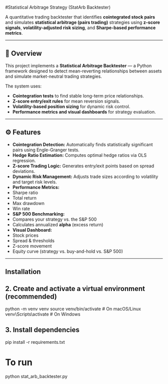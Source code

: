 #Statistical Arbitrage Strategy (StatArb Backtester)

A quantitative trading backtester that identifies **cointegrated stock pairs** and simulates **statistical arbitrage (pairs trading)** strategies using **z-score signals**, **volatility-adjusted risk sizing**, and **Sharpe-based performance metrics**.

---

## 🧠 Overview

This project implements a **Statistical Arbitrage Backtester** — a Python framework designed to detect mean-reverting relationships between assets and simulate market-neutral trading strategies.

The system uses:
- **Cointegration tests** to find stable long-term price relationships.
- **Z-score entry/exit rules** for mean reversion signals.
- **Volatility-based position sizing** for dynamic risk control.
- **Performance metrics and visual dashboards** for strategy evaluation.

---

## ⚙️ Features

-  **Cointegration Detection:** Automatically finds statistically significant pairs using Engle-Granger tests.  
-  **Hedge Ratio Estimation:** Computes optimal hedge ratios via OLS regression.  
-  **Z-score Trading Logic:** Generates entry/exit points based on spread deviations.  
-  **Dynamic Risk Management:** Adjusts trade sizes according to volatility and target risk levels.  
-  **Performance Metrics:**  
  - Sharpe ratio  
  - Total return  
  - Max drawdown  
  - Win rate  
-  **S&P 500 Benchmarking:**  
  - Compares your strategy vs. the S&P 500  
  - Calculates annualized **alpha** (excess return)  
-  **Visual Dashboard:**  
  - Stock prices  
  - Spread & thresholds  
  - Z-score movement  
  - Equity curve (strategy vs. buy-and-hold vs. S&P 500)

---

##  Installation


## 2. Create and activate a virtual environment (recommended)
python -m venv venv
source venv/bin/activate    # On macOS/Linux
venv\Scripts\activate       # On Windows

## 3. Install dependencies
pip install -r requirements.txt
 
# To run 
python stat_arb_backtester.py

